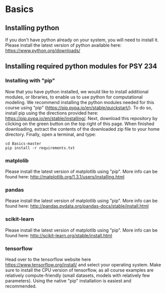 # Basics
## Installing python
If you don't have python already on your system, you will need to install it. Please install the latest version of python available here: https://www.python.org/downloads/
## Installing required python modules for PSY 234
### Installing with "pip"
Now that you have python installed, we would like to install additional modules, or libraries, to enable us to use python for computational modeling. 
We recommend installing the python modules needed for this course using "pip" (https://pip.pypa.io/en/stable/quickstart/). 
To do so, install pip using the directions provided here: https://pip.pypa.io/en/stable/installing/. Next, download this  repository by clicking on the green button on the top right of this page. When finished downloading, extract the contents of the downloaded zip file to your home directory. Finally, open a terminal, and type: 
```
cd Basics-master 
pip install -r requirements.txt
```
### matplolib
Please install the latest version of matplotlib using "pip". More info can be found here: http://matplotlib.org/1.3.1/users/installing.html
### pandas
Please install the latest version of matplotlib using "pip". More info can be found here: http://pandas.pydata.org/pandas-docs/stable/install.html
### scikit-learn
Please install the latest version of matplotlib using "pip". More info can be found here: http://scikit-learn.org/stable/install.html
### tensorflow
Head over to the tensorflow website here https://www.tensorflow.org/install/ and select your operating system. Make sure to install the CPU version of tensorflow, as all course examples are relatively compute-friendly (small datasets, models with relatively few parameters). Using the native "pip" installation is easiest and recommended. 
